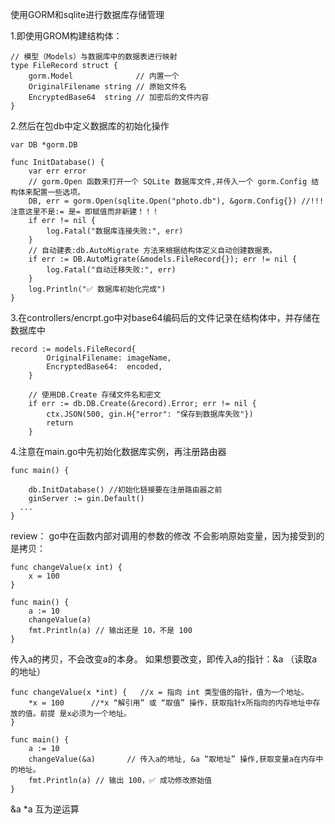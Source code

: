 使用GORM和sqlite进行数据库存储管理 

1.即使用GROM构建结构体：
```
// 模型（Models）与数据库中的数据表进行映射
type FileRecord struct {
	gorm.Model              // 内置一个
	OriginalFilename string // 原始文件名
	EncryptedBase64  string // 加密后的文件内容
}
```
2.然后在包db中定义数据库的初始化操作
```
var DB *gorm.DB

func InitDatabase() {
	var err error
	// gorm.Open 函数来打开一个 SQLite 数据库文件,并传入一个 gorm.Config 结构体来配置一些选项。
	DB, err = gorm.Open(sqlite.Open("photo.db"), &gorm.Config{}) //!!!注意这里不是:= 是= 即赋值而非新建！！！
	if err != nil {
		log.Fatal("数据库连接失败:", err)
	}
	// 自动建表:db.AutoMigrate 方法来根据结构体定义自动创建数据表。
	if err := DB.AutoMigrate(&models.FileRecord{}); err != nil {
		log.Fatal("自动迁移失败:", err)
	}
	log.Println("✅ 数据库初始化完成")
}
```
3.在controllers/encrpt.go中对base64编码后的文件记录在结构体中，并存储在数据库中
```
record := models.FileRecord{
		OriginalFilename: imageName,
		EncryptedBase64:  encoded,
	}

	// 使用DB.Create 存储文件名和密文
	if err := db.DB.Create(&record).Error; err != nil {
		ctx.JSON(500, gin.H{"error": "保存到数据库失败"})
		return
	}
```
4.注意在main.go中先初始化数据库实例，再注册路由器
```
func main() {

	db.InitDatabase() //初始化链接要在注册路由器之前
	ginServer := gin.Default()
  ...
}
```

review：
go中在函数内部对调用的参数的修改 不会影响原始变量，因为接受到的是拷贝：
```
func changeValue(x int) {
	x = 100
}

func main() {
	a := 10
	changeValue(a)
	fmt.Println(a) // 输出还是 10，不是 100
}
```
传入a的拷贝，不会改变a的本身。
如果想要改变，即传入a的指针：&a  （读取a的地址）
```
func changeValue(x *int) {   //x = 指向 int 类型值的指针，值为一个地址。 
	*x = 100      //*x “解引用” 或 “取值” 操作，获取指针x所指向的内存地址中存放的值。前提 是x必须为一个地址。   
}

func main() {
	a := 10
	changeValue(&a)       // 传入a的地址, &a “取地址” 操作,获取变量a在内存中的地址。
	fmt.Println(a) // 输出 100，✅ 成功修改原始值
}
```
&a *a 互为逆运算







